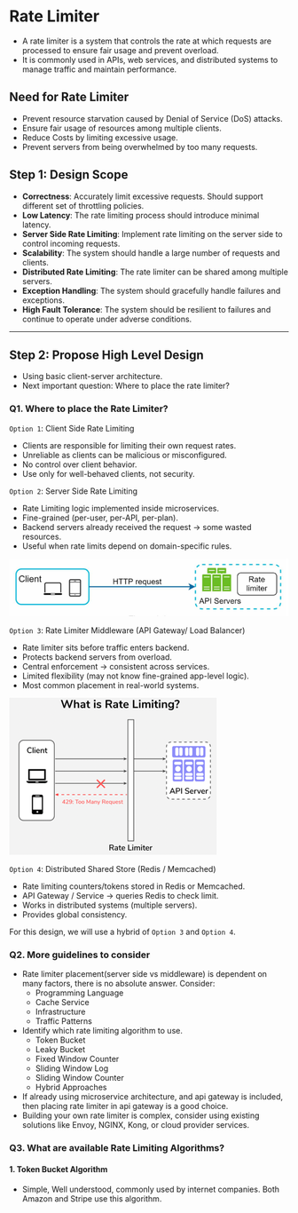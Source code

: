 # Rate Limiter

- A rate limiter is a system that controls the rate at which requests are processed to ensure fair usage and prevent overload.
- It is commonly used in APIs, web services, and distributed systems to manage traffic and maintain performance.

## Need for Rate Limiter
- Prevent resource starvation caused by Denial of Service (DoS) attacks.                        
- Ensure fair usage of resources among multiple clients.
- Reduce Costs by limiting excessive usage.
- Prevent servers from being overwhelmed by too many requests.

## Step 1: Design Scope
- **Correctness**: Accurately limit excessive requests. Should support different set of throttling policies.
- **Low Latency**: The rate limiting process should introduce minimal latency.
- **Server Side Rate Limiting**: Implement rate limiting on the server side to control incoming requests.
- **Scalability**: The system should handle a large number of requests and clients.
- **Distributed Rate Limiting**: The rate limiter can be shared among multiple servers.
- **Exception Handling**: The system should gracefully handle failures and exceptions.
- **High Fault Tolerance**: The system should be resilient to failures and continue to operate under adverse conditions.
---
## Step 2: Propose High Level Design

- Using basic client-server architecture.
- Next important question: Where to place the rate limiter?

### Q1. Where to place the Rate Limiter?

`Option 1`: Client Side Rate Limiting
- Clients are responsible for limiting their own request rates.
- Unreliable as clients can be malicious or misconfigured.
- No control over client behavior.
- Use only for well-behaved clients, not security.

`Option 2`: Server Side Rate Limiting
- Rate Limiting logic implemented inside microservices.
- Fine-grained (per-user, per-API, per-plan).
- Backend servers already received the request → some wasted resources.
- Useful when rate limits depend on domain-specific rules.

![img.png](./../../images/rate-limiter-server.png)

`Option 3`: Rate Limiter Middleware (API Gateway/ Load Balancer)
- Rate limiter sits before traffic enters backend.
- Protects backend servers from overload.
- Central enforcement → consistent across services.
- Limited flexibility (may not know fine-grained app-level logic).
- Most common placement in real-world systems.

![middleware.png](./../../images/rate-limiter-middleware.png)

`Option 4`: Distributed Shared Store (Redis / Memcached)
- Rate limiting counters/tokens stored in Redis or Memcached.
- API Gateway / Service → queries Redis to check limit.
- Works in distributed systems (multiple servers).
- Provides global consistency.

For this design, we will use a hybrid of `Option 3` and `Option 4`.

### Q2. More guidelines to consider
- Rate limiter placement(server side vs middleware) is dependent on many factors, there is no absolute answer. Consider:
  - Programming Language
  - Cache Service
  - Infrastructure
  - Traffic Patterns
- Identify which rate limiting algorithm to use.
  - Token Bucket
  - Leaky Bucket
  - Fixed Window Counter
  - Sliding Window Log
  - Sliding Window Counter
  - Hybrid Approaches
- If already using microservice architecture, and api gateway is included, then placing rate limiter in api gateway is a good choice.
- Building your own rate limiter is complex, consider using existing solutions like Envoy, NGINX, Kong, or cloud provider services.

### Q3. What are available Rate Limiting Algorithms?

#### 1. Token Bucket Algorithm

- Simple, Well understood, commonly used by internet companies. Both Amazon and Stripe use this algorithm.


